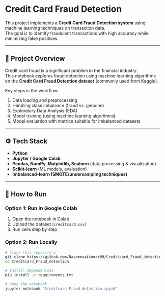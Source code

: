 # Credit Card Fraud Detection

This project implements a **Credit Card Fraud Detection system** using machine learning techniques on transaction data.  
The goal is to identify fraudulent transactions with high accuracy while minimizing false positives.

---

## 📌 Project Overview
Credit card fraud is a significant problem in the financial industry.  
This notebook explores fraud detection using machine learning algorithms on the **Credit Card Fraud Detection dataset** (commonly used from Kaggle).

Key steps in the workflow:
1. Data loading and preprocessing  
2. Handling class imbalance (fraud vs. genuine)  
3. Exploratory Data Analysis (EDA)  
4. Model training (using machine learning algorithms)  
5. Model evaluation with metrics suitable for imbalanced datasets  

---

## ⚙️ Tech Stack
- **Python**
- **Jupyter / Google Colab**
- **Pandas, NumPy, Matplotlib, Seaborn** (data processing & visualization)
- **Scikit-learn** (ML models, evaluation)
- **Imbalanced-learn (SMOTE/undersampling techniques)**

---

## 🚀 How to Run

### Option 1: Run in Google Colab
1. Open the notebook in Colab  
2. Upload the dataset (`creditcard.csv`)  
3. Run cells step by step  

### Option 2: Run Locally
```bash
# Clone this repository
git clone https://github.com/Naveensaikumar09/Creditcard_Fraud_detection.git
cd Creditcard_Fraud_detection

# Install dependencies
pip install -r requirements.txt   

# Open the notebook
jupyter notebook "Creditcard Fraud detection.ipynb"
